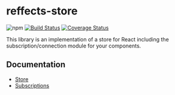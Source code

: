 # reffects-store

![npm](https://img.shields.io/npm/v/reffects-store) [![Build Status](https://travis-ci.com/trovit/reffects.svg?branch=master)](https://travis-ci.com/trovit/reffects-store) [![Coverage Status](https://coveralls.io/repos/github/trovit/reffects-store/badge.svg?branch=master)](https://coveralls.io/github/trovit/reffects-store?branch=master)

This library is an implementation of a store for React including the subscription/connection module for your components.

## Documentation

- [Store](../../docs/reffects_store/store_api.md)
- [Subscriptions](../../docs/reffects_store/subscriptions_api.md)
